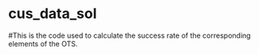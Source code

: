 # cus_data_sol
#This is the code used to calculate the success rate of the corresponding elements of the OTS.
